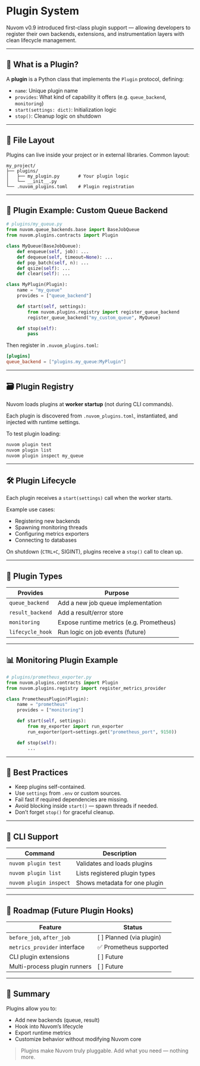 # Plugin System

Nuvom v0.9 introduced first-class plugin support — allowing developers to register their own backends, extensions, and instrumentation layers with clean lifecycle management.

---

## 🔌 What is a Plugin?

A **plugin** is a Python class that implements the `Plugin` protocol, defining:

- `name`: Unique plugin name
- `provides`: What kind of capability it offers (e.g. `queue_backend`, `monitoring`)
- `start(settings: dict)`: Initialization logic
- `stop()`: Cleanup logic on shutdown

---

## 📁 File Layout

Plugins can live inside your project or in external libraries. Common layout:

```text
my_project/
├── plugins/
│   ├── my_plugin.py       # Your plugin logic
│   └── __init__.py
└── .nuvom_plugins.toml    # Plugin registration
````

---

## 🧱 Plugin Example: Custom Queue Backend

```python
# plugins/my_queue.py
from nuvom.queue_backends.base import BaseJobQueue
from nuvom.plugins.contracts import Plugin

class MyQueue(BaseJobQueue):
    def enqueue(self, job): ...
    def dequeue(self, timeout=None): ...
    def pop_batch(self, n): ...
    def qsize(self): ...
    def clear(self): ...

class MyPlugin(Plugin):
    name = "my_queue"
    provides = ["queue_backend"]

    def start(self, settings):
        from nuvom.plugins.registry import register_queue_backend
        register_queue_backend("my_custom_queue", MyQueue)

    def stop(self):
        pass
```

Then register in `.nuvom_plugins.toml`:

```toml
[plugins]
queue_backend = ["plugins.my_queue:MyPlugin"]
```

---

## 🗃 Plugin Registry

Nuvom loads plugins at **worker startup** (not during CLI commands).

Each plugin is discovered from `.nuvom_plugins.toml`, instantiated, and injected with runtime settings.

To test plugin loading:

```bash
nuvom plugin test
nuvom plugin list
nuvom plugin inspect my_queue
```

---

## 🛠 Plugin Lifecycle

Each plugin receives a `start(settings)` call when the worker starts.

Example use cases:

- Registering new backends
- Spawning monitoring threads
- Configuring metrics exporters
- Connecting to databases

On shutdown (`CTRL+C`, SIGINT), plugins receive a `stop()` call to clean up.

---

## 🧪 Plugin Types

| Provides         | Purpose                                  |
| ---------------- | ---------------------------------------- |
| `queue_backend`  | Add a new job queue implementation       |
| `result_backend` | Add a result/error store                 |
| `monitoring`     | Expose runtime metrics (e.g. Prometheus) |
| `lifecycle_hook` | Run logic on job events (future)         |

---

## 📊 Monitoring Plugin Example

```python
# plugins/prometheus_exporter.py
from nuvom.plugins.contracts import Plugin
from nuvom.plugins.registry import register_metrics_provider

class PrometheusPlugin(Plugin):
    name = "prometheus"
    provides = ["monitoring"]

    def start(self, settings):
        from my_exporter import run_exporter
        run_exporter(port=settings.get("prometheus_port", 9150))

    def stop(self):
        ...
```

---

## 🧠 Best Practices

- Keep plugins self-contained.
- Use `settings` from `.env` or custom sources.
- Fail fast if required dependencies are missing.
- Avoid blocking inside `start()` — spawn threads if needed.
- Don’t forget `stop()` for graceful cleanup.

---

## 🚦 CLI Support

| Command                | Description                   |
| ---------------------- | ----------------------------- |
| `nuvom plugin test`    | Validates and loads plugins   |
| `nuvom plugin list`    | Lists registered plugin types |
| `nuvom plugin inspect` | Shows metadata for one plugin |

---

## 🚧 Roadmap (Future Plugin Hooks)

| Feature                      | Status                    |
| ---------------------------- | ------------------------- |
| `before_job`, `after_job`    | \[ ] Planned (via plugin) |
| `metrics_provider` interface | ✅ Prometheus supported    |
| CLI plugin extensions        | \[ ] Future               |
| Multi-process plugin runners | \[ ] Future               |

---

## 🧩 Summary

Plugins allow you to:

- Add new backends (queue, result)
- Hook into Nuvom’s lifecycle
- Export runtime metrics
- Customize behavior without modifying Nuvom core

> Plugins make Nuvom truly pluggable. Add what you need — nothing more.
